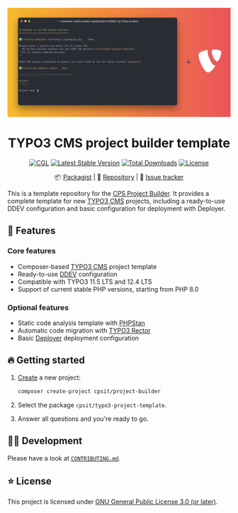 <div align="center">

![Terminal window](docs/assets/header.svg)

# TYPO3 CMS project builder template

[![CGL](https://github.com/CPS-IT/typo3-project-template/actions/workflows/cgl.yaml/badge.svg)](https://github.com/CPS-IT/typo3-project-template/actions/workflows/cgl.yaml)
[![Latest Stable Version](http://poser.pugx.org/cpsit/typo3-project-template/v)](https://packagist.org/packages/cpsit/typo3-project-template)
[![Total Downloads](http://poser.pugx.org/cpsit/typo3-project-template/downloads)](https://packagist.org/packages/cpsit/typo3-project-template)
[![License](http://poser.pugx.org/cpsit/typo3-project-template/license)](LICENSE.md)

:package:&nbsp;[Packagist](https://packagist.org/packages/cpsit/typo3-project-template) |
:floppy_disk:&nbsp;[Repository](https://github.com/CPS-IT/typo3-project-template) |
:bug:&nbsp;[Issue tracker](https://github.com/CPS-IT/typo3-project-template/issues)

</div>

This is a template repository for the [CPS Project Builder](https://github.com/CPS-IT/project-builder).
It provides a complete template for new [TYPO3 CMS](https://typo3.org) projects, including a
ready-to-use DDEV configuration and basic configuration for deployment with Deployer.

## 🚀 Features

### Core features

* Composer-based [TYPO3 CMS](https://typo3.org) project template
* Ready-to-use [DDEV](https://ddev.readthedocs.io) configuration
* Compatible with TYPO3 11.5 LTS and 12.4 LTS
* Support of current stable PHP versions, starting from PHP 8.0

### Optional features

* Static code analysis template with [PHPStan](https://phpstan.org/)
* Automatic code migration with [TYPO3 Rector](https://www.typo3-rector.com/)
* Basic [Deployer](https://deployer.org/) deployment configuration

## 🔥 Getting started

1. [Create](https://github.com/CPS-IT/project-builder/blob/main/docs/usage.md) a new project:

   ```bash
   composer create-project cpsit/project-builder
   ```

2. Select the package `cpsit/typo3-project-template`.
3. Answer all questions and you're ready to go.

## 🧑‍💻 Development

Please have a look at [`CONTRIBUTING.md`](CONTRIBUTING.md).

## ⭐ License

This project is licensed under [GNU General Public License 3.0 (or later)](LICENSE.md).
